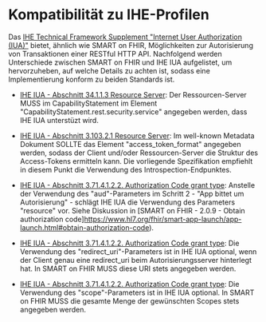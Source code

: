 # Kompatibilität zu IHE-Profilen

Das [IHE Technical Framework Supplement "Internet User Authorization (IUA)"](https://profiles.ihe.net/ITI/IUA/index.html) bietet, ähnlich wie SMART on FHIR, Möglichkeiten zur Autorisierung von Transaktionen einer RESTful HTTP API.
Nachfolgend werden Unterschiede zwischen SMART on FHIR und IHE IUA aufgelistet, um hervorzuheben, auf welche Details zu achten ist, sodass eine Implementierung konform zu beiden Standards ist.

* [IHE IUA - Abschnitt 34.1.1.3 Resource Server](https://profiles.ihe.net/ITI/IUA/index.html#34113-resource-server): Der Ressourcen-Server MUSS im CapabilityStatement im Element "CapabilityStatement.rest.security.service" angegeben werden, dass IHE IUA unterstüzt wird.

* [IHE IUA - Abschnitt 3.103.2.1 Resource Server](https://profiles.ihe.net/ITI/IUA/index.html#310342-authorization-server-metadata-response): Im well-known Metadata Dokument SOLLTE das Element "access_token_format" angegeben werden, sodass der Client und/oder Ressourcen-Server die Struktur des Access-Tokens ermitteln kann. Die vorliegende Spezifikation empfiehlt in diesem Punkt die Verwendung des Introspection-Endpunktes.

* [IHE IUA - Abschnitt 3.71.4.1.2.2. Authorization Code grant type](https://profiles.ihe.net/ITI/IUA/index.html#3714122-authorization-code-grant-type): Anstelle der Verwendung des "aud"-Parameters im Schritt 2 - "App bittet um Autorisierung" - schlägt IHE IUA die Verwendung des Parameters "resource" vor. Siehe Diskussion in [SMART on FHIR - 2.0.9 - Obtain authorization code]https://www.hl7.org/fhir/smart-app-launch/app-launch.html#obtain-authorization-code).

* [IHE IUA - Abschnitt 3.71.4.1.2.2. Authorization Code grant type](https://profiles.ihe.net/ITI/IUA/index.html#3714122-authorization-code-grant-type): Die Verwendung des "redirect_uri"-Parameters ist in IHE IUA optional, wenn der Client genau eine redirect_uri beim Autorisierungsserver hinterlegt hat. In SMART on FHIR MUSS diese URI stets angegeben werden.

* [IHE IUA - Abschnitt 3.71.4.1.2.2. Authorization Code grant type](https://profiles.ihe.net/ITI/IUA/index.html#3714122-authorization-code-grant-type): Die Verwendung des "scope"-Parameters ist in IHE IUA optional. In SMART on FHIR MUSS die gesamte Menge der gewünschten Scopes stets angegeben werden.